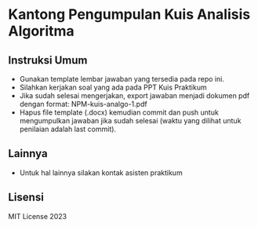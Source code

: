 # Kantong Pengumpulan Kuis Analisis Algoritma

## Instruksi Umum

- Gunakan template lembar jawaban yang tersedia pada repo ini.
- Silahkan kerjakan soal yang ada pada PPT Kuis Praktikum
- Jika sudah selesai mengerjakan, export jawaban menjadi dokumen pdf dengan format: NPM-kuis-analgo-1.pdf
- Hapus file template (.docx) kemudian commit dan push untuk mengumpulkan jawaban jika sudah selesai (waktu yang dilihat untuk penilaian adalah last commit).


## Lainnya

- Untuk hal lainnya silakan kontak asisten praktikum

## Lisensi

MIT License 2023
